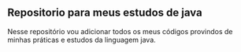 ## Repositorio para meus estudos de java

Nesse repositório vou adicionar todos os meus códigos provindos de minhas práticas e
estudos da linguagem java.